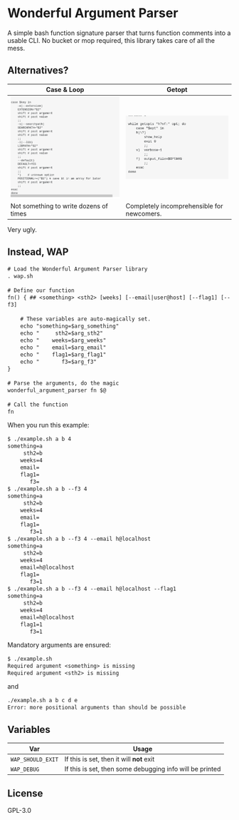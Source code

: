 # Wonderful Argument Parser

A simple bash function signature parser that turns function comments into a usable CLI. No bucket or mop required, this library takes care of all the mess.

## Alternatives?

Case & Loop                               | Getopt
---                                       | ---
![an ugly case statement](.img/case.png) | ![getopt commands are completely unreadable](.img/getopts.png)
Not something to write dozens of times    | Completely incomprehensible for newcomers.

Very ugly.

## Instead, WAP

```
# Load the Wonderful Argument Parser library
. wap.sh

# Define our function
fn() { ## <something> <sth2> [weeks] [--email|user@host] [--flag1] [--f3]

	# These variables are auto-magically set.
	echo "something=$arg_something"
	echo "     sth2=$arg_sth2"
	echo "    weeks=$arg_weeks"
	echo "    email=$arg_email"
	echo "    flag1=$arg_flag1"
	echo "       f3=$arg_f3"
}

# Parse the arguments, do the magic
wonderful_argument_parser fn $@

# Call the function
fn
```

When you run this example:


```
$ ./example.sh a b 4
something=a
     sth2=b
    weeks=4
    email=
    flag1=
       f3=
$ ./example.sh a b --f3 4
something=a
     sth2=b
    weeks=4
    email=
    flag1=
       f3=1
$ ./example.sh a b --f3 4 --email h@localhost
something=a
     sth2=b
    weeks=4
    email=h@localhost
    flag1=
       f3=1
$ ./example.sh a b --f3 4 --email h@localhost --flag1
something=a
     sth2=b
    weeks=4
    email=h@localhost
    flag1=1
       f3=1
```

Mandatory arguments are ensured:

```
$ ./example.sh
Required argument <something> is missing
Required argument <sth2> is missing
```

and

```
./example.sh a b c d e
Error: more positional arguments than should be possible
```

## Variables

Var               | Usage
----------------- | ---
`WAP_SHOULD_EXIT` | If this is set, then it will **not** exit
`WAP_DEBUG`       | If this is set, then some debugging info will be printed


## License

GPL-3.0
